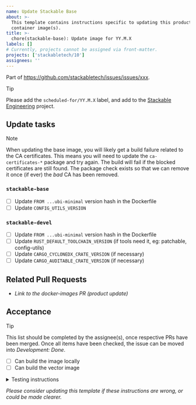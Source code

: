 ```yaml
---
name: Update Stackable Base
about: >-
  This template contains instructions specific to updating this product and/or
  container image(s).
title: >-
  chore(stackable-base): Update image for YY.M.X
labels: []
# Currently, projects cannot be assigned via front-matter.
projects: ['stackabletech/10']
assignees: ''
---
```


Part of <https://github.com/stackabletech/issues/issues/xxx>.

> [!TIP]
> Please add the `scheduled-for/YY.M.X` label, and add to the [Stackable Engineering][1] project.
>
> [1]: https://github.com/orgs/stackabletech/projects/10

## Update tasks

> [!NOTE]
> When updating the base image, you will likely get a build failure related to the CA certificates.
> This means you will need to update the `ca-certificates-*` package and try again. The build will
> fail if the blocked certificates are still found.
> The package check exists so that we can remove it once (if ever) the _bad_ CA has been removed.

### `stackable-base`

- [ ] Update `FROM ...ubi-minimal` version hash in the Dockerfile
- [ ] Update `CONFIG_UTILS_VERSION`

### `stackable-devel`

- [ ] Update `FROM ...ubi-minimal` version hash in the Dockerfile
- [ ] Update `RUST_DEFAULT_TOOLCHAIN_VERSION` (if tools need it, eg: patchable, config-utils)
- [ ] Update `CARGO_CYCLONEDX_CRATE_VERSION` (if necessary)
- [ ] Update `CARGO_AUDITABLE_CRATE_VERSION` (if necessary)

## Related Pull Requests

- _Link to the docker-images PR (product update)_

## Acceptance

> [!TIP]
> This list should be completed by the assignee(s), once respective PRs have been merged. Once all items have been
> checked, the issue can be moved into _Development: Done_.

- [ ] Can build the image locally
- [ ] Can build the vector image

<details>
<summary>Testing instructions</summary>

```shell
# Where x.y.z is a valid version
boil build vector=x.y.z --strip-architecture --load
```

</details>

_Please consider updating this template if these instructions are wrong, or
could be made clearer._
